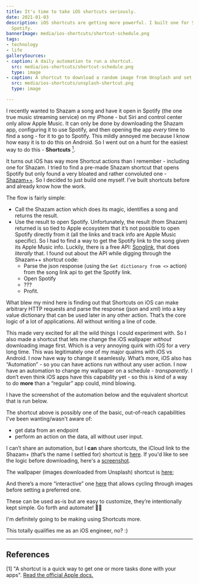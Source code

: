 ```yaml
---
title: It's time to take iOS shortcuts seriously.
date: 2021-01-03
description: iOS shortcuts are getting more powerful. I built one for Shazam to open
  Spotify.
bannerImage: media/ios-shortcuts/shortcut-schedule.png
tags:
- technology
- life
gallerySources:
- caption: A daily automation to run a shortcut.
  src: media/ios-shortcuts/shortcut-schedule.png
  type: image
- caption: A shortcut to download a random image from Unsplash and set it as wallpaper.
  src: media/ios-shortcuts/unsplash-shortcut.png
  type: image

---
```

I recently wanted to Shazam a song and have it open in Spotify (the one true music streaming service) on my iPhone - but Siri and control center only allow Apple Music. It can only be done by downloading the Shazam app, configuring it to use Spotify, and then opening the app _every_ time to find a song - for it to go to Spotify. This mildly annoyed me because I know how easy it is to do this on Android. So I went out on a hunt for the easiest way to do this - **Shortcuts** [<sup>1</sup>](#references).

It turns out iOS has way more Shortcut actions than I remember - including one for Shazam. I tried to find a pre-made Shazam shortcut that opens Spotify but only found a very bloated and rather convoluted one - [Shazam++](https://routinehub.co/shortcut/4990/). So I decided to just build one myself. I’ve built shortcuts before and already know how the work.

The flow is fairly simple:

* Call the Shazam action which does its magic, identifies a song and returns the result.
* Use the result to open Spotify. Unfortunately, the result (from Shazam) returned is so tied to Apple ecosystem that it’s not possible to open Spotify directly from it (all the links and track info are Apple Music specific). So I had to find a way to get the Spotify link to the song given its Apple Music info. Luckily, there is a free API: [Songlink](https://www.notion.so/Public-API-d8093b1bb8874f8b85527d985c4f9e68), that does _literally_ that. I found out about the API while digging through the Shazam++ shortcut code:
  * Parse the json response (using the `Get dictionary from <>` action) from the song link api to get the Spotify link.
  * Open Spotify
  * ???
  * Profit.

What blew my mind here is finding out that Shortcuts on iOS can make arbitrary HTTP requests and parse the response (json and xml) into a key value dictionary that can be used later in any other action. That’s the core logic of a lot of applications. All without writing a line of code.

This made very excited for all the wild things I could experiment with.
So I also made a shortcut that lets me change the iOS wallpaper _without_ downloading image first. Which is a very annoying quirk with iOS for a very long time. This was legitimately one of my major qualms with iOS vs Android. I now have way to change it seamlessly.
What’s more, iOS also has “Automation” - so you can have actions run without any user action. I now have an automation to change my wallpaper on a schedule - _transparently_.  I don’t even think iOS apps have this capability yet - so this is kind of a way to do **more** than a “regular” app could, mind blowing.

I have the screenshot of the automation below and the equivalent shortcut that is run below.

<media-box src="media/ios-shortcuts/shortcut-schedule.png" name="A daily automation to run a shortcut." index=0></media-box>

<media-box src="media/ios-shortcuts/unsplash-shortcut.png" name="A shortcut to download a random image from Unsplash and set it as wallpaper." index=0></media-box>

The shortcut above is possibly one of the basic, out-of-reach capabilities I've been wanting/wasn't aware of:

* get data from an endpoint
* perform an action on the data, all without user input.

I can’t share an automation, but I **can** share shortcuts, the iCloud link to the Shazam+ (that’s the name I settled for) shortcut is [here](https://www.icloud.com/shortcuts/bb4b51e540184c298f9a9f8648cf904f). If you'd like to see the logic before downloading, here's a [screenshot](https://dshomoye.sirv.com/media/ios-shortcuts/shazam-logic.png).

The wallpaper (images downloaded from Unsplash) shortcut is [here](https://www.icloud.com/shortcuts/058ccf70203c40beb4e013bdb647efbc);

And there’s a more “interactive” one [here](https://www.icloud.com/shortcuts/9383a1f86ff0461b982bbb2118facb3b) that allows cycling through images before setting a preferred one.

These can be used as-is but are easy to customize, they’re intentionally kept simple.
Go forth and automate! 🦸🏾

I'm definitely going to be making using Shortcuts more.

This totally qualifies me as an iOS engineer, no? :)

***

## References

\[1\] "A shortcut is a quick way to get one or more tasks done with your apps". [Read the official Apple docs.](https://support.apple.com/guide/shortcuts/welcome/ios)